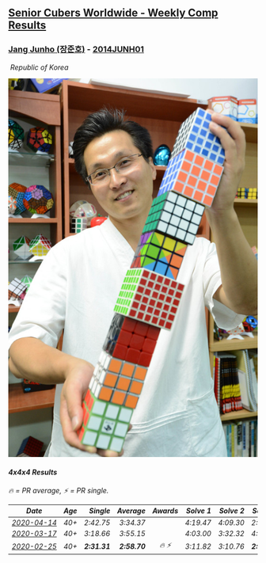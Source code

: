 <style>table {white-space: nowrap;}</style>
<link rel="stylesheet" type="text/css" href="/scw-comp/css/flags.css" />

## [Senior Cubers Worldwide - Weekly Comp Results](/scw-comp/results/)
### [Jang Junho (장준호)](README.md) - [2014JUNH01](https://www.worldcubeassociation.org/persons/2014JUNH01?event=444)

<i class="flag flag-KR" />&nbsp;Republic of Korea

![Jang Junho (장준호)](1513168942.jpg)

#### 4x4x4 Results

<span style="white-space: nowrap;">🔥 = PR average</span>, <span style="white-space: nowrap;">⚡ = PR single</span>.

| Date | Age | Single | Average | Awards | Solve 1 | Solve 2 | Solve 3 | Solve 4 | Solve 5 | Video |
| :--: | :--: | --: | --: | :--: | --: | --: | --: | --: | --: | :-- |
| [2020-04-14](../../results/2020-04-14/444.md) | 40+ | 2:42.75 | 3:34.37 |  | 4:19.47 | 4:09.30 | 2:42.75 | 2:55.31 | 3:38.51 | [Desktop](https://www.facebook.com/events/1400953806773430/permalink/1405948379607306) / [Mobile](https://m.facebook.com/events/1400953806773430?view=permalink&id=1405948379607306) |
| [2020-03-17](../../results/2020-03-17/444.md) | 40+ | 3:18.66 | 3:55.15 |  | 4:03.00 | 3:32.32 | 4:12.94 | 3:18.66 | 4:10.13 | [Desktop](https://www.facebook.com/events/211732526904866/permalink/213007113444074) / [Mobile](https://m.facebook.com/events/211732526904866?view=permalink&id=213007113444074) |
| [2020-02-25](../../results/2020-02-25/444.md) | 40+ | **2:31.31** | **2:58.70** | 🔥 ⚡ | 3:11.82 | 3:10.76 | **2:31.31** | 2:54.65 | 2:50.69 | [Desktop](https://www.facebook.com/events/805797596592397/permalink/810015492837274) / [Mobile](https://m.facebook.com/events/805797596592397?view=permalink&id=810015492837274) |


<!-- Global site tag (gtag.js) - Google Analytics -->
<script async src="https://www.googletagmanager.com/gtag/js?id=UA-86348435-3"></script>
<script>window.dataLayer = window.dataLayer || []; function gtag() {dataLayer.push(arguments);} gtag('js', new Date()); gtag('config', 'UA-86348435-3');</script>

